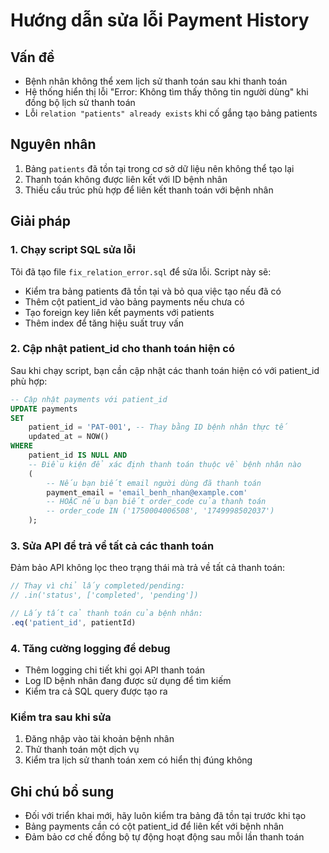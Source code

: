# Hướng dẫn sửa lỗi Payment History

## Vấn đề
- Bệnh nhân không thể xem lịch sử thanh toán sau khi thanh toán
- Hệ thống hiển thị lỗi "Error: Không tìm thấy thông tin người dùng" khi đồng bộ lịch sử thanh toán
- Lỗi `relation "patients" already exists` khi cố gắng tạo bảng patients

## Nguyên nhân
1. Bảng `patients` đã tồn tại trong cơ sở dữ liệu nên không thể tạo lại
2. Thanh toán không được liên kết với ID bệnh nhân
3. Thiếu cấu trúc phù hợp để liên kết thanh toán với bệnh nhân

## Giải pháp

### 1. Chạy script SQL sửa lỗi
Tôi đã tạo file `fix_relation_error.sql` để sửa lỗi. Script này sẽ:
- Kiểm tra bảng patients đã tồn tại và bỏ qua việc tạo nếu đã có
- Thêm cột patient_id vào bảng payments nếu chưa có
- Tạo foreign key liên kết payments với patients
- Thêm index để tăng hiệu suất truy vấn

### 2. Cập nhật patient_id cho thanh toán hiện có
Sau khi chạy script, bạn cần cập nhật các thanh toán hiện có với patient_id phù hợp:

```sql
-- Cập nhật payments với patient_id
UPDATE payments
SET
    patient_id = 'PAT-001', -- Thay bằng ID bệnh nhân thực tế
    updated_at = NOW()
WHERE 
    patient_id IS NULL AND
    -- Điều kiện để xác định thanh toán thuộc về bệnh nhân nào
    (
        -- Nếu bạn biết email người dùng đã thanh toán
        payment_email = 'email_benh_nhan@example.com'
        -- HOẶC nếu bạn biết order_code của thanh toán
        -- order_code IN ('1750004006508', '1749998502037')
    );
```

### 3. Sửa API để trả về tất cả các thanh toán
Đảm bảo API không lọc theo trạng thái mà trả về tất cả thanh toán:

```typescript
// Thay vì chỉ lấy completed/pending:
// .in('status', ['completed', 'pending'])

// Lấy tất cả thanh toán của bệnh nhân:
.eq('patient_id', patientId)
```

### 4. Tăng cường logging để debug
- Thêm logging chi tiết khi gọi API thanh toán
- Log ID bệnh nhân đang được sử dụng để tìm kiếm
- Kiểm tra cả SQL query được tạo ra

### Kiểm tra sau khi sửa
1. Đăng nhập vào tài khoản bệnh nhân
2. Thử thanh toán một dịch vụ
3. Kiểm tra lịch sử thanh toán xem có hiển thị đúng không

## Ghi chú bổ sung
- Đối với triển khai mới, hãy luôn kiểm tra bảng đã tồn tại trước khi tạo
- Bảng payments cần có cột patient_id để liên kết với bệnh nhân
- Đảm bảo cơ chế đồng bộ tự động hoạt động sau mỗi lần thanh toán 
